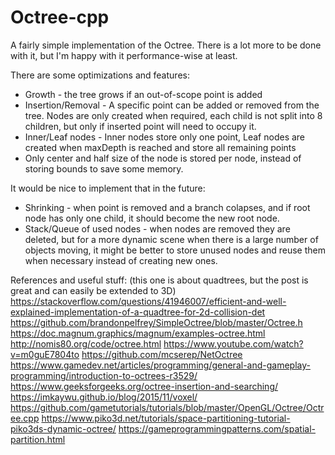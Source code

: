 # Octree-cpp

A fairly simple implementation of the Octree. There is a lot more to be done with it, but I'm happy with it performance-wise at least.

There are some optimizations and features:
- Growth - the tree grows if an out-of-scope point is added
- Insertion/Removal - A specific point can be added or removed from the tree. Nodes are only created when required, each child is not split into 8 children, but only if inserted point will need to occupy it.
- Inner/Leaf nodes - Inner nodes store only one point, Leaf nodes are created when maxDepth is reached and store all remaining points
- Only center and half size of the node is stored per node, instead of storing bounds to save some memory.

It would be nice to implement that in the future:
- Shrinking - when point is removed and a branch colapses, and if root node has only one child, it should become the new root node.
- Stack/Queue of used nodes - when nodes are removed they are deleted, but for a more dynamic scene when there is a large number of objects moving, it might be better to store unused nodes and reuse them when necessary instead of creating new ones.


References and useful stuff:
(this one is about quadtrees, but the post is great and can easily be extended to 3D) https://stackoverflow.com/questions/41946007/efficient-and-well-explained-implementation-of-a-quadtree-for-2d-collision-det
https://github.com/brandonpelfrey/SimpleOctree/blob/master/Octree.h
https://doc.magnum.graphics/magnum/examples-octree.html
http://nomis80.org/code/octree.html
https://www.youtube.com/watch?v=m0guE7804to
https://github.com/mcserep/NetOctree
https://www.gamedev.net/articles/programming/general-and-gameplay-programming/introduction-to-octrees-r3529/
https://www.geeksforgeeks.org/octree-insertion-and-searching/
https://imkaywu.github.io/blog/2015/11/voxel/
https://github.com/gametutorials/tutorials/blob/master/OpenGL/Octree/Octree.cpp
https://www.piko3d.net/tutorials/space-partitioning-tutorial-piko3ds-dynamic-octree/
https://gameprogrammingpatterns.com/spatial-partition.html

